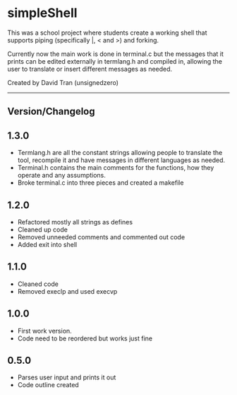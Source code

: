 # simpleShell #

This was a school project where students create a working shell
that supports piping (specifically |, < and >) and forking.

Currently now the main work is done in terminal.c but the messages that
it prints can be edited externally in termlang.h and compiled in, allowing
the user to translate or insert different messages as needed.

Created by David Tran (unsignedzero)

* * * *

## Version/Changelog #

## 1.3.0 #
* Termlang.h are all the constant strings allowing people to translate the
  tool, recompile it and have messages in different languages as needed.
* Terminal.h contains the main comments for the functions, how they operate
  and any assumptions.
* Broke terminal.c into three pieces and created a makefile

## 1.2.0 #
* Refactored mostly all strings as defines
* Cleaned up code
* Removed unneeded comments and commented out code
* Added exit into shell

## 1.1.0 #
* Cleaned code
* Removed execlp and used execvp

## 1.0.0 #
* First work version.
* Code need to be reordered but works just fine

## 0.5.0 #
* Parses user input and prints it out
* Code outline created
